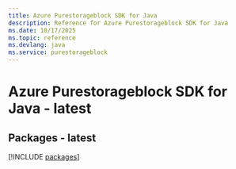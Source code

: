 ```yaml
---
title: Azure Purestorageblock SDK for Java
description: Reference for Azure Purestorageblock SDK for Java
ms.date: 10/17/2025
ms.topic: reference
ms.devlang: java
ms.service: purestorageblock
---
```

# Azure Purestorageblock SDK for Java - latest
## Packages - latest
[!INCLUDE [packages](purestorageblock-index.md)]